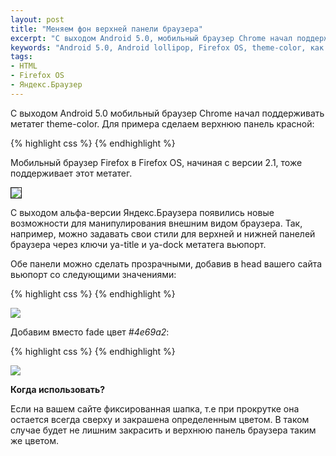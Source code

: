 ```yaml
---
layout: post
title: "Меняем фон верхней панели браузера"
excerpt: "С выходом Android 5.0, мобильный браузер Chrome начал поддерживать метатег theme-color"
keywords: "Android 5.0, Android lollipop, Firefox OS, theme-color, как поменять фон"
tags:
- HTML
- Firefox OS
- Яндекс.Браузер
---
```


С выходом Android 5.0 мобильный браузер Chrome начал поддерживать метатег <span class="file">theme-color</span>.
Для примера сделаем верхнюю панель красной:

{% highlight css %}
<meta name="theme-color" content="red">
{% endhighlight %}

Мобильный браузер Firefox в Firefox OS, начиная с версии 2.1, тоже поддерживает этот метатег.

<a href="https://twitter.com/AhmedNefzaoui/status/492344698493997057" target="_blank"><img style="border: 1px solid;" src="{{ site.url }}/upload/article/2014/12/05/screen_02.png" /></a>

С выходом альфа-версии Яндекс.Браузера появились новые возможности для манипулирования внешним видом браузера.
Так, например, можно задавать свои стили для верхней и нижней панелей браузера через ключи <span class="file">ya-title</span> и <span class="file">ya-dock</span> метатега вьюпорт.

Обе панели можно сделать прозрачными, добавив в <span class="file">head</span> вашего сайта вьюпорт со следующими значениями:

{% highlight css %}
<meta name="viewport" content="ya-title=fade,ya-dock=fade">
{% endhighlight %}

<img src="{{ site.url }}/upload/article/2014/12/05/screen_01.png" />

Добавим вместо <span class="file">fade</span> цвет *#4e69a2*:

{% highlight css %}
<meta name="viewport" content="ya-title=#4e69a2,ya-dock=fade">
{% endhighlight %}

<img src="{{ site.url }}/upload/article/2014/12/05/screen_00.png" />

**Когда использовать?**

Если на вашем сайте фиксированная шапка, т.е при прокрутке она остается всегда сверху и закрашена определенным цветом. В таком
случае будет не лишним закрасить и верхнюю панель браузера таким же цветом.
